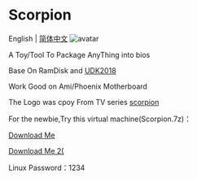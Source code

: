 # Scorpion
English | [简体中文](https://github.com/d1ves/Scorpion/blob/master/README_CN.md)
![avatar](https://raw.githubusercontent.com/d1ves/Scropion/master/scorpion.jpg)

A Toy/Tool To Package AnyThing into bios

Base On RamDisk and [UDK2018](https://github.com/tianocore/edk2/tree/UDK2018)

Work Good on Ami/Phoenix Motherboard

The Logo was cpoy From TV series [scorpion](https://en.wikipedia.org/wiki/Scorpion_(TV_series))

For the newbie,Try this virtual machine(Scorpion.7z)：

[Download Me](https://d1ves.cowtransfer.com/s/2d4001eb3a704c)

[Download Me 2(](http://animity.org:5000/sharing/lG6OaT7xp)

Linux Password：1234


